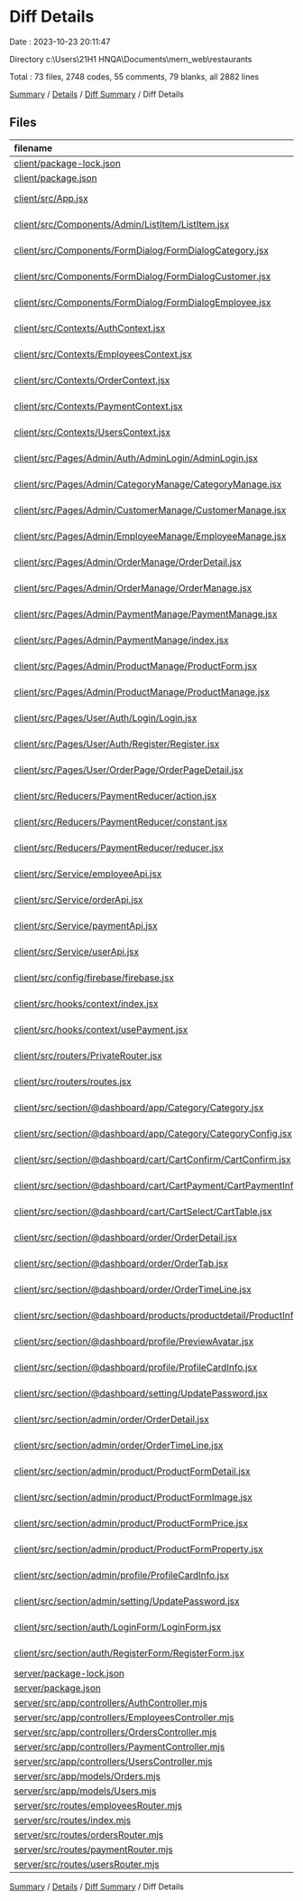 # Diff Details

Date : 2023-10-23 20:11:47

Directory c:\\Users\\21H1 HNQA\\Documents\\mern_web\\restaurants

Total : 73 files,  2748 codes, 55 comments, 79 blanks, all 2882 lines

[Summary](results.md) / [Details](details.md) / [Diff Summary](diff.md) / Diff Details

## Files
| filename | language | code | comment | blank | total |
| :--- | :--- | ---: | ---: | ---: | ---: |
| [client/package-lock.json](/client/package-lock.json) | JSON | 1,597 | 0 | 0 | 1,597 |
| [client/package.json](/client/package.json) | JSON | 1 | 0 | 0 | 1 |
| [client/src/App.jsx](/client/src/App.jsx) | JavaScript JSX | 3 | 0 | 0 | 3 |
| [client/src/Components/Admin/ListItem/ListItem.jsx](/client/src/Components/Admin/ListItem/ListItem.jsx) | JavaScript JSX | 28 | 2 | 0 | 30 |
| [client/src/Components/FormDialog/FormDialogCategory.jsx](/client/src/Components/FormDialog/FormDialogCategory.jsx) | JavaScript JSX | -18 | -1 | 0 | -19 |
| [client/src/Components/FormDialog/FormDialogCustomer.jsx](/client/src/Components/FormDialog/FormDialogCustomer.jsx) | JavaScript JSX | -3 | 0 | -1 | -4 |
| [client/src/Components/FormDialog/FormDialogEmployee.jsx](/client/src/Components/FormDialog/FormDialogEmployee.jsx) | JavaScript JSX | -10 | 0 | -1 | -11 |
| [client/src/Contexts/AuthContext.jsx](/client/src/Contexts/AuthContext.jsx) | JavaScript JSX | -2 | 0 | 0 | -2 |
| [client/src/Contexts/EmployeesContext.jsx](/client/src/Contexts/EmployeesContext.jsx) | JavaScript JSX | 10 | 0 | 1 | 11 |
| [client/src/Contexts/OrderContext.jsx](/client/src/Contexts/OrderContext.jsx) | JavaScript JSX | 10 | 0 | 1 | 11 |
| [client/src/Contexts/PaymentContext.jsx](/client/src/Contexts/PaymentContext.jsx) | JavaScript JSX | 52 | 0 | 9 | 61 |
| [client/src/Contexts/UsersContext.jsx](/client/src/Contexts/UsersContext.jsx) | JavaScript JSX | 10 | 0 | 1 | 11 |
| [client/src/Pages/Admin/Auth/AdminLogin/AdminLogin.jsx](/client/src/Pages/Admin/Auth/AdminLogin/AdminLogin.jsx) | JavaScript JSX | -21 | 0 | 0 | -21 |
| [client/src/Pages/Admin/CategoryManage/CategoryManage.jsx](/client/src/Pages/Admin/CategoryManage/CategoryManage.jsx) | JavaScript JSX | 21 | 2 | 0 | 23 |
| [client/src/Pages/Admin/CustomerManage/CustomerManage.jsx](/client/src/Pages/Admin/CustomerManage/CustomerManage.jsx) | JavaScript JSX | 84 | 2 | 5 | 91 |
| [client/src/Pages/Admin/EmployeeManage/EmployeeManage.jsx](/client/src/Pages/Admin/EmployeeManage/EmployeeManage.jsx) | JavaScript JSX | 51 | 2 | 2 | 55 |
| [client/src/Pages/Admin/OrderManage/OrderDetail.jsx](/client/src/Pages/Admin/OrderManage/OrderDetail.jsx) | JavaScript JSX | 11 | 0 | -1 | 10 |
| [client/src/Pages/Admin/OrderManage/OrderManage.jsx](/client/src/Pages/Admin/OrderManage/OrderManage.jsx) | JavaScript JSX | 27 | 0 | 0 | 27 |
| [client/src/Pages/Admin/PaymentManage/PaymentManage.jsx](/client/src/Pages/Admin/PaymentManage/PaymentManage.jsx) | JavaScript JSX | 208 | 5 | 15 | 228 |
| [client/src/Pages/Admin/PaymentManage/index.jsx](/client/src/Pages/Admin/PaymentManage/index.jsx) | JavaScript JSX | 1 | 0 | 1 | 2 |
| [client/src/Pages/Admin/ProductManage/ProductForm.jsx](/client/src/Pages/Admin/ProductManage/ProductForm.jsx) | JavaScript JSX | 10 | 2 | -2 | 10 |
| [client/src/Pages/Admin/ProductManage/ProductManage.jsx](/client/src/Pages/Admin/ProductManage/ProductManage.jsx) | JavaScript JSX | 8 | 0 | 0 | 8 |
| [client/src/Pages/User/Auth/Login/Login.jsx](/client/src/Pages/User/Auth/Login/Login.jsx) | JavaScript JSX | 36 | 3 | 1 | 40 |
| [client/src/Pages/User/Auth/Register/Register.jsx](/client/src/Pages/User/Auth/Register/Register.jsx) | JavaScript JSX | 39 | 3 | 2 | 44 |
| [client/src/Pages/User/OrderPage/OrderPageDetail.jsx](/client/src/Pages/User/OrderPage/OrderPageDetail.jsx) | JavaScript JSX | 11 | 0 | -1 | 10 |
| [client/src/Reducers/PaymentReducer/action.jsx](/client/src/Reducers/PaymentReducer/action.jsx) | JavaScript JSX | 7 | 0 | 2 | 9 |
| [client/src/Reducers/PaymentReducer/constant.jsx](/client/src/Reducers/PaymentReducer/constant.jsx) | JavaScript JSX | 1 | 0 | 1 | 2 |
| [client/src/Reducers/PaymentReducer/reducer.jsx](/client/src/Reducers/PaymentReducer/reducer.jsx) | JavaScript JSX | 21 | 0 | 4 | 25 |
| [client/src/Service/employeeApi.jsx](/client/src/Service/employeeApi.jsx) | JavaScript JSX | 4 | 0 | 0 | 4 |
| [client/src/Service/orderApi.jsx](/client/src/Service/orderApi.jsx) | JavaScript JSX | 5 | 0 | 0 | 5 |
| [client/src/Service/paymentApi.jsx](/client/src/Service/paymentApi.jsx) | JavaScript JSX | 24 | 0 | 2 | 26 |
| [client/src/Service/userApi.jsx](/client/src/Service/userApi.jsx) | JavaScript JSX | 4 | 0 | 0 | 4 |
| [client/src/config/firebase/firebase.jsx](/client/src/config/firebase/firebase.jsx) | JavaScript JSX | 13 | 0 | 3 | 16 |
| [client/src/hooks/context/index.jsx](/client/src/hooks/context/index.jsx) | JavaScript JSX | 1 | 0 | 0 | 1 |
| [client/src/hooks/context/usePayment.jsx](/client/src/hooks/context/usePayment.jsx) | JavaScript JSX | 6 | 2 | 2 | 10 |
| [client/src/routers/PrivateRouter.jsx](/client/src/routers/PrivateRouter.jsx) | JavaScript JSX | 13 | 1 | 3 | 17 |
| [client/src/routers/routes.jsx](/client/src/routers/routes.jsx) | JavaScript JSX | 10 | 0 | 0 | 10 |
| [client/src/section/@dashboard/app/Category/Category.jsx](/client/src/section/@dashboard/app/Category/Category.jsx) | JavaScript JSX | 5 | 0 | 2 | 7 |
| [client/src/section/@dashboard/app/Category/CategoryConfig.jsx](/client/src/section/@dashboard/app/Category/CategoryConfig.jsx) | JavaScript JSX | -99 | 0 | -3 | -102 |
| [client/src/section/@dashboard/cart/CartConfirm/CartConfirm.jsx](/client/src/section/@dashboard/cart/CartConfirm/CartConfirm.jsx) | JavaScript JSX | 31 | 0 | 0 | 31 |
| [client/src/section/@dashboard/cart/CartPayment/CartPaymentInfo.jsx](/client/src/section/@dashboard/cart/CartPayment/CartPaymentInfo.jsx) | JavaScript JSX | 6 | 0 | 0 | 6 |
| [client/src/section/@dashboard/cart/CartSelect/CartTable.jsx](/client/src/section/@dashboard/cart/CartSelect/CartTable.jsx) | JavaScript JSX | 3 | 0 | 1 | 4 |
| [client/src/section/@dashboard/order/OrderDetail.jsx](/client/src/section/@dashboard/order/OrderDetail.jsx) | JavaScript JSX | 52 | 2 | 1 | 55 |
| [client/src/section/@dashboard/order/OrderTab.jsx](/client/src/section/@dashboard/order/OrderTab.jsx) | JavaScript JSX | 4 | 0 | 0 | 4 |
| [client/src/section/@dashboard/order/OrderTimeLine.jsx](/client/src/section/@dashboard/order/OrderTimeLine.jsx) | JavaScript JSX | -54 | 1 | 0 | -53 |
| [client/src/section/@dashboard/products/productdetail/ProductInfo.jsx](/client/src/section/@dashboard/products/productdetail/ProductInfo.jsx) | JavaScript JSX | 22 | 1 | 2 | 25 |
| [client/src/section/@dashboard/profile/PreviewAvatar.jsx](/client/src/section/@dashboard/profile/PreviewAvatar.jsx) | JavaScript JSX | 0 | 0 | -1 | -1 |
| [client/src/section/@dashboard/profile/ProfileCardInfo.jsx](/client/src/section/@dashboard/profile/ProfileCardInfo.jsx) | JavaScript JSX | 28 | 3 | -4 | 27 |
| [client/src/section/@dashboard/setting/UpdatePassword.jsx](/client/src/section/@dashboard/setting/UpdatePassword.jsx) | JavaScript JSX | 15 | 2 | -1 | 16 |
| [client/src/section/admin/order/OrderDetail.jsx](/client/src/section/admin/order/OrderDetail.jsx) | JavaScript JSX | 56 | 2 | 2 | 60 |
| [client/src/section/admin/order/OrderTimeLine.jsx](/client/src/section/admin/order/OrderTimeLine.jsx) | JavaScript JSX | -54 | 1 | 0 | -53 |
| [client/src/section/admin/product/ProductFormDetail.jsx](/client/src/section/admin/product/ProductFormDetail.jsx) | JavaScript JSX | 4 | -3 | 0 | 1 |
| [client/src/section/admin/product/ProductFormImage.jsx](/client/src/section/admin/product/ProductFormImage.jsx) | JavaScript JSX | -8 | 3 | 1 | -4 |
| [client/src/section/admin/product/ProductFormPrice.jsx](/client/src/section/admin/product/ProductFormPrice.jsx) | JavaScript JSX | 3 | 0 | -1 | 2 |
| [client/src/section/admin/product/ProductFormProperty.jsx](/client/src/section/admin/product/ProductFormProperty.jsx) | JavaScript JSX | -1 | 0 | -2 | -3 |
| [client/src/section/admin/profile/ProfileCardInfo.jsx](/client/src/section/admin/profile/ProfileCardInfo.jsx) | JavaScript JSX | 8 | 3 | -4 | 7 |
| [client/src/section/admin/setting/UpdatePassword.jsx](/client/src/section/admin/setting/UpdatePassword.jsx) | JavaScript JSX | 15 | 2 | -3 | 14 |
| [client/src/section/auth/LoginForm/LoginForm.jsx](/client/src/section/auth/LoginForm/LoginForm.jsx) | JavaScript JSX | -1 | 0 | 0 | -1 |
| [client/src/section/auth/RegisterForm/RegisterForm.jsx](/client/src/section/auth/RegisterForm/RegisterForm.jsx) | JavaScript JSX | 35 | 0 | 1 | 36 |
| [server/package-lock.json](/server/package-lock.json) | JSON | 84 | 0 | 0 | 84 |
| [server/package.json](/server/package.json) | JSON | 2 | 0 | 0 | 2 |
| [server/src/app/controllers/AuthController.mjs](/server/src/app/controllers/AuthController.mjs) | JavaScript | 6 | 3 | 3 | 12 |
| [server/src/app/controllers/EmployeesController.mjs](/server/src/app/controllers/EmployeesController.mjs) | JavaScript | 26 | 0 | 1 | 27 |
| [server/src/app/controllers/OrdersController.mjs](/server/src/app/controllers/OrdersController.mjs) | JavaScript | 39 | -1 | 7 | 45 |
| [server/src/app/controllers/PaymentController.mjs](/server/src/app/controllers/PaymentController.mjs) | JavaScript | 195 | 11 | 24 | 230 |
| [server/src/app/controllers/UsersController.mjs](/server/src/app/controllers/UsersController.mjs) | JavaScript | 39 | 0 | 1 | 40 |
| [server/src/app/models/Orders.mjs](/server/src/app/models/Orders.mjs) | JavaScript | -1 | 0 | 0 | -1 |
| [server/src/app/models/Users.mjs](/server/src/app/models/Users.mjs) | JavaScript | -1 | 0 | 0 | -1 |
| [server/src/routes/employeesRouter.mjs](/server/src/routes/employeesRouter.mjs) | JavaScript | 1 | 0 | -1 | 0 |
| [server/src/routes/index.mjs](/server/src/routes/index.mjs) | JavaScript | 2 | 0 | -1 | 1 |
| [server/src/routes/ordersRouter.mjs](/server/src/routes/ordersRouter.mjs) | JavaScript | 1 | 0 | 0 | 1 |
| [server/src/routes/paymentRouter.mjs](/server/src/routes/paymentRouter.mjs) | JavaScript | 11 | 2 | 5 | 18 |
| [server/src/routes/usersRouter.mjs](/server/src/routes/usersRouter.mjs) | JavaScript | 1 | 0 | 0 | 1 |

[Summary](results.md) / [Details](details.md) / [Diff Summary](diff.md) / Diff Details